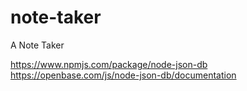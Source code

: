 # note-taker
A Note Taker


https://www.npmjs.com/package/node-json-db
https://openbase.com/js/node-json-db/documentation